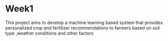 # Week1
This project aims to develop a machine learning based system that provides personalized crop and fertilizer recommendations to farmers based on soil type ,weather conditions and other factors
